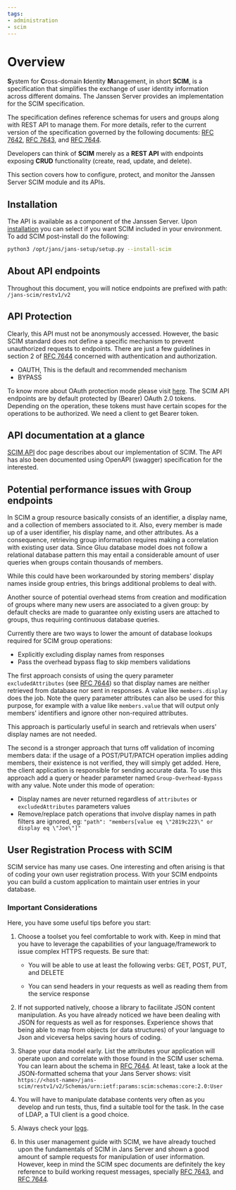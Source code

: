 ```yaml
---
tags:
- administration
- scim
---
```


# Overview

**S**ystem for **C**ross-domain **I**dentity **M**anagement, in short **SCIM**, is a specification that simplifies the exchange of user identity information across different domains. The Janssen Server provides an implementation for the SCIM specification.

The specification defines reference schemas for users and groups along with REST API to manage them. For more details, refer to the current version of the specification governed by the following documents: [RFC 7642](https://tools.ietf.org/html/rfc7642), [RFC 7643](https://tools.ietf.org/html/rfc7643), and [RFC 7644](https://tools.ietf.org/html/rfc7644).

Developers can think of **SCIM** merely as a **REST API** with endpoints exposing **CRUD** functionality (create, read, update, and delete).

This section covers how to configure, protect, and monitor the Janssen Server SCIM module and its APIs.

## Installation

The API is available as a component of the Janssen Server. Upon [installation](../install/vm-install/vm-requirements.md) you can select if you want SCIM included in your environment. To add SCIM post-install do the following:

```bash title="Command"
python3 /opt/jans/jans-setup/setup.py --install-scim
```

## About API endpoints

Throughout this document, you will notice endpoints are prefixed with path: `/jans-scim/restv1/v2`

## API Protection

Clearly, this API must not be anonymously accessed. However, the basic SCIM standard does not define a specific mechanism to prevent unauthorized requests to endpoints. There are just a few guidelines in section 2 of [RFC 7644](https://datatracker.ietf.org/doc/html/rfc7644) concerned with authentication and authorization.

* OAUTH, This is the default and recommended mechanism
* BYPASS

To know more about OAuth protection mode please visit [here](./oauth-protection.md). The SCIM API endpoints are by default protected by (Bearer) OAuth 2.0 tokens. Depending on the operation, these tokens must have certain scopes for the operations to be authorized. We need a client to get Bearer token.

## API documentation at a glance

[SCIM API](../../admin/reference/openapi.md) doc page describes about our implementation of SCIM. The API has also been documented using OpenAPI (swagger) specification for the interested.

## Potential performance issues with Group endpoints

In SCIM a group resource basically consists of an identifier, a display name, and a collection of members associated to it. Also, every member is made up of a user identifier, his display name, and other attributes. As a consequence, retrieving group information requires making a correlation with existing user data. Since Gluu database model does not follow a relational database pattern this may entail a considerable amount of user queries when groups contain thousands of members.

While this could have been workarounded by storing members' display names inside group entries, this brings additional problems to deal with.

Another source of potential overhead stems from creation and modification of groups where many new users are associated to a given group: by default checks are made to guarantee only existing users are attached to groups, thus requiring continuous database queries.

Currently there are two ways to lower the amount of database lookups required for SCIM group operations:

* Explicitly excluding display names from responses
* Pass the overhead bypass flag to skip members validations

The first approach consists of using the query parameter `excludedAttributes` (see [RFC 7644](https://datatracker.ietf.org/doc/html/rfc7644)) so that display names are neither retrieved from database nor sent in responses. A value like `members.display` does the job. Note the query parameter attributes can also be used for this purpose, for example with a value like `members.value` that will output only members' identifiers and ignore other non-required attributes.

This approach is particularly useful in search and retrievals when users' display names are not needed.

The second is a stronger approach that turns off validation of incoming members data: if the usage of a POST/PUT/PATCH operation implies adding members, their existence is not verified, they will simply get added. Here, the client application is responsible for sending accurate data. To use this approach add a query or header parameter named `Group-Overhead-Bypass` with any value. Note under this mode of operation:

* Display names are never returned regardless of `attributes` or `excludedAttributes` parameters values
* Remove/replace patch operations that involve display names in path filters are ignored, eg: `"path": "members[value eq \"2819c223\" or display eq \"Joe\"]"`

## User Registration Process with SCIM

SCIM service has many use cases. One interesting and often arising is that of coding your own user registration process. With your SCIM endpoints you can build a custom application to maintain user entries in your database.

### Important Considerations

Here, you have some useful tips before you start:

1. Choose a toolset you feel comfortable to work with. Keep in mind that you have to leverage the capabilities of your language/framework to issue complex HTTPS requests. Be sure that:

      * You will be able to use at least the following verbs: GET, POST, PUT, and DELETE

      * You can send headers in your requests as well as reading them from the service response

2. If not supported natively, choose a library to facilitate JSON content manipulation. As you have already noticed we have been dealing with JSON for requests as well as for responses. Experience shows that being able to map from objects (or data structures) of your language to Json and viceversa helps saving hours of coding.

3. Shape your data model early. List the attributes your application will operate upon and correlate with those found in the SCIM user schema. You can learn about the schema in [RFC 7644](https://datatracker.ietf.org/doc/html/rfc7644). At least, take a look at the JSON-formatted schema that your Jans Server shows: visit `https://<host-name>/jans-scim/restv1/v2/Schemas/urn:ietf:params:scim:schemas:core:2.0:User`

4. You will have to manipulate database contents very often as you develop and run tests, thus, find a suitable tool for the task. In the case of LDAP, a TUI client is a good choice.

5. Always check your [logs](./logs.md).

6. In this user management guide with SCIM, we have already touched upon the fundamentals of SCIM in Jans Server and shown a good amount of sample requests for manipulation of user information. However, keep in mind the SCIM spec documents are definitely the key reference to build working request messages, specially [RFC 7643](https://datatracker.ietf.org/doc/html/rfc7643), and [RFC 7644](https://datatracker.ietf.org/doc/html/rfc7644).